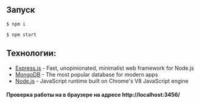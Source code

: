 ## Запуск

```$ npm i```

```$ npm start```

## Технологии:
- [Express.js](https://expressjs.com/) - Fast, unopinionated, minimalist web framework for Node.js
- [MongoDB](https://www.mongodb.com/) - The most popular database for modern apps
- [Node.js](https://nodejs.org/en/) - JavaScript runtime built on Chrome's V8 JavaScript engine



#### Проверка работы на в браузере на адресе http://localhost:3456/
